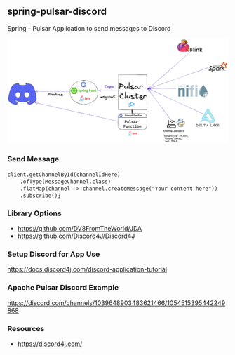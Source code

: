 ## spring-pulsar-discord

Spring - Pulsar Application to send messages to Discord


![diagram](https://raw.githubusercontent.com/tspannhw/spring-pulsar-discord/main/images/springpulsardiscord2.png)

### Send Message

````
client.getChannelById(channelIdHere)
    .ofType(MessageChannel.class)
    .flatMap(channel -> channel.createMessage("Your content here"))
    .subscribe();

````

### Library Options

* https://github.com/DV8FromTheWorld/JDA
* https://github.com/Discord4J/Discord4J

### Setup Discord for App Use

https://docs.discord4j.com/discord-application-tutorial

### Apache Pulsar Discord Example

https://discord.com/channels/1039648903483621466/1054515395442249868

### Resources

* https://discord4j.com/


